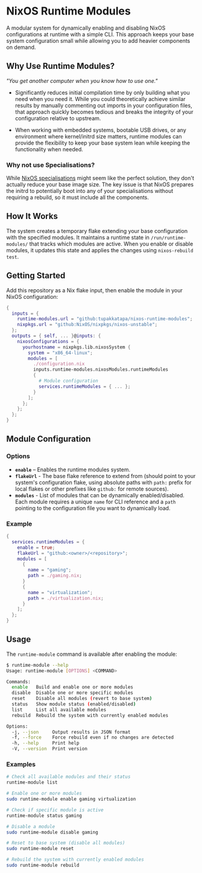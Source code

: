 
# NixOS Runtime Modules

A modular system for dynamically enabling and disabling NixOS configurations at runtime with a simple CLI. This approach keeps your base system configuration small while allowing you to add heavier components on demand.

## Why Use Runtime Modules?

*"You get another computer when you know how to use one."*

- Significantly reduces initial compilation time by only building what you need when you need it. While you could theoretically achieve similar results by manually commenting out imports in your configuration files, that approach quickly becomes tedious and breaks the integrity of your configuration relative to upstream.

- When working with embedded systems, bootable USB drives, or any environment where kernel/initrd size matters, runtime modules can provide the flexibility to keep your base system lean while keeping the functionality when needed.

### Why not use Specialisations?

While [NixOS specialisations](https://nixos.wiki/wiki/Specialisation) might seem like the perfect solution, they don't actually reduce your base image size. The key issue is that NixOS prepares the initrd to potentially boot into any of your specialisations without requiring a rebuild, so it must include all the components.

## How It Works

The system creates a temporary flake extending your base configuration with the specified modules. It maintains a runtime state in `/run/runtime-modules/` that tracks which modules are active. When you enable or disable modules, it updates this state and applies the changes using `nixos-rebuild test`.

## Getting Started

Add this repository as a Nix flake input, then enable the module in your NixOS configuration:

```nix
{
  inputs = {
    runtime-modules.url = "github:tupakkatapa/nixos-runtime-modules";
    nixpkgs.url = "github:NixOS/nixpkgs/nixos-unstable";
  };
  outputs = { self, ... }@inputs: {
    nixosConfigurations = {
      yourhostname = nixpkgs.lib.nixosSystem {
        system = "x86_64-linux";
        modules = [
          ./configuration.nix
          inputs.runtime-modules.nixosModules.runtimeModules
          {
            # Module configuration
            services.runtimeModules = { ... };
          }
        ];
      };
    };
  };
}
```

## Module Configuration

### Options

- **`enable`** – Enables the runtime modules system.
- **`flakeUrl`** - The base flake reference to extend from (should point to your system's configuration flake, using absolute paths with `path:` prefix for local flakes or other prefixes like `github:` for remote sources).
- **`modules`** - List of modules that can be dynamically enabled/disabled. Each module requires a unique `name` for CLI reference and a `path` pointing to the configuration file you want to dynamically load.

### Example

```nix
{
  services.runtimeModules = {
    enable = true;
    flakeUrl = "github:<owner>/<repository>";
    modules = [
      {
        name = "gaming";
        path = ./gaming.nix;
      }
      {
        name = "virtualization";
        path = ./virtualization.nix;
      }
    ];
  };
}
```
## Usage

The `runtime-module` command is available after enabling the module:

```bash
$ runtime-module --help
Usage: runtime-module [OPTIONS] <COMMAND>

Commands:
  enable   Build and enable one or more modules
  disable  Disable one or more specific modules
  reset    Disable all modules (revert to base system)
  status   Show module status (enabled/disabled)
  list     List all available modules
  rebuild  Rebuild the system with currently enabled modules

Options:
  -j, --json     Output results in JSON format
  -f, --force    Force rebuild even if no changes are detected
  -h, --help     Print help
  -V, --version  Print version
```

### Examples

```bash
# Check all available modules and their status
runtime-module list

# Enable one or more modules
sudo runtime-module enable gaming virtualization

# Check if specific module is active
runtime-module status gaming

# Disable a module
sudo runtime-module disable gaming

# Reset to base system (disable all modules)
sudo runtime-module reset

# Rebuild the system with currently enabled modules
sudo runtime-module rebuild
```
